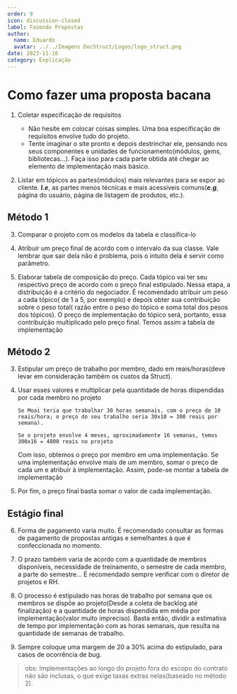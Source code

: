 ```yaml
---
order: 9
icon: discussion-closed
label: Fazendo Propostas
author:
  name: Eduardo
  avatar: ../../Imagens DocStruct/Logos/logo_struct.png
date: 2023-11-16
category: Explicação
---
```


# Como fazer uma proposta bacana

1. Coletar especificação de requisitos
    - Não hesite em colocar coisas simples. Uma boa especificação de requisitos envolve tudo do projeto.
    - Tente imaginar o site pronto e depois destrinchar ele, pensando nos seus componentes e unidades de funcionamento(módulos, gems, bibliotecas...). Faça isso para cada parte obtida até chegar ao elemento de implementação mais básico.

2. Listar em tópicos as partes(módulos) mais relevantes para se expor ao cliente. ***I.e***, as partes menos técnicas e mais acessíveis comuns(***e.g***, página do usuário, página de listagem de produtos, etc.).

## Método 1

3. Comparar o projeto com os modelos da tabela e classifica-lo

4. Atribuir um preço final de acordo com o intervalo da sua classe. Vale lembrar que sair dela não é problema, pois o intuito dela é servir como parâmetro.

5. Elaborar tabela de composição do preço. Cada tópico vai ter seu respectivo preço de acordo com o preço final estipulado.
Nessa etapa, a distribuição é a critério do negociador. É recomendado atribuir um peso a cada tópico( de 1 a 5, por exemplo) e depois obter sua contribuição sobre o peso total( razão entre o peso do tópico e soma total dos pesos dos tópicos). O preço de implementação do tópico será, portanto, essa contribuição multiplicado pelo preço final. Temos assim a tabela de implementação


## Método 2

3. Estipular um preço de trabalho por membro, dado em reais/horas(deve levar em consideração também os custos da Struct).

4. Usar esses valores e multiplicar pela quantidade de horas dispendidas por cada membro no projeto

    ```
    Se Moai teria que trabalhar 30 horas semanais, com o preço de 10 reais/hora; o preço do seu trabalho seria 30x10 = 300 reais por semana).

    Se o projeto envolve 4 meses, aproximadamente 16 semanas, temos 300x16 = 4800 reais no projeto
    ```

    Com isso, obtemos o preço por membro em uma implementação. Se uma implementação envolve mais de um membro, somar o preço de cada um e atribuir à implementação. Assim, pode-se montar a tabela de implementação

5. Por fim, o preço final basta somar o valor de cada implementação.

## Estágio final


6. Forma de pagamento varia muito. É recomendado consultar as formas de pagamento de propostas antigas e semelhantes à que é confeccionada no momento.

7. O prazo também varia de acordo com a quantidade de membros disponíveis, necessidade de treinamento, o semestre de cada membro, a parte do semestre... É recomendado sempre verificar com o diretor de projetos e RH.

8. O processo é estipulado nas horas de trabalho por semana que os membros se dispõe ao projeto(Desde a coleta de backlog até finalização) e a quantidade de horas dispendida em média por implementação(valor muito impreciso). Basta então, dividir a estimativa de tempo por implementação com as horas semanais, que resulta na quantidade de semanas de trabalho.

9. Sempre coloque uma margem de 20 a 30% acima do estipulado, para casos de ocorrência de bug.

> obs: Implementações ao longo do projeto fora do escopo do contrato não são inclusas, o que exige taxas extras nelas(baseado no método 2).